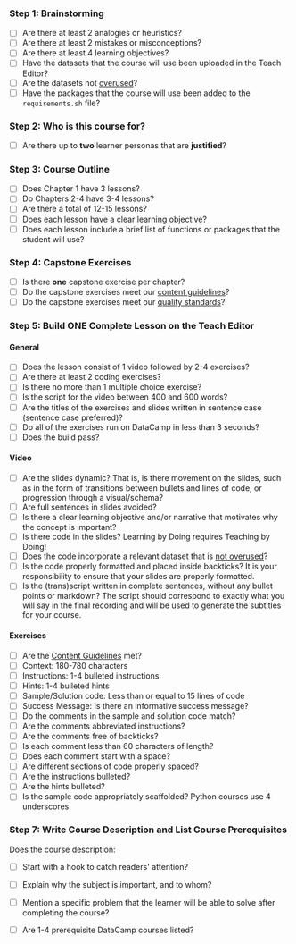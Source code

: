 ### Step 1: Brainstorming

- [ ] Are there at least 2 analogies or heuristics?
- [ ] Are there at least 2 mistakes or misconceptions?
- [ ] Are there at least 4 learning objectives?
- [ ] Have the datasets that the course will use been uploaded in the Teach Editor?
- [ ] Are the datasets not [overused](https://authoring.datacamp.com/courses/design/brainstorming-datasets.html)?
- [ ] Have the packages that the course will use been added to the `requirements.sh` file?

### Step 2: Who is this course for?

- [ ] Are there up to **two** learner personas that are **justified**?

### Step 3: Course Outline

- [ ] Does Chapter 1 have 3 lessons?
- [ ] Do Chapters 2-4 have 3-4 lessons?
- [ ] Are there a total of 12-15 lessons?
- [ ] Does each lesson have a clear learning objective?
- [ ] Does each lesson include a brief list of functions or packages that the student will use?

### Step 4: Capstone Exercises

- [ ] Is there **one** capstone exercise per chapter?
- [ ] Do the capstone exercises meet our [content guidelines](https://authoring.datacamp.com/courses/guidelines/content.html)?
- [ ] Do the capstone exercises meet our [quality standards](http://authoring.datacamp.com/courses/exercises/normal-exercises/review-rubric.html)?

### Step 5: Build ONE Complete Lesson on the Teach Editor

#### General

- [ ] Does the lesson consist of 1 video followed by 2-4 exercises?
- [ ] Are there at least 2 coding exercises?
- [ ] Is there no more than 1 multiple choice exercise?
- [ ] Is the script for the video between 400 and 600 words?
- [ ] Are the titles of the exercises and slides written in sentence case (sentence case preferred)?
- [ ] Do all of the exercises run on DataCamp in less than 3 seconds?
- [ ] Does the build pass?

#### Video

- [ ] Are the slides dynamic? That is, is there movement on the slides, such as in the form of transitions between bullets and lines of code, or progression through a visual/schema?
- [ ] Are full sentences in slides avoided?
- [ ] Is there a clear learning objective and/or narrative that motivates why the concept is important?
- [ ] Is there code in the slides? Learning by Doing requires Teaching by Doing!
- [ ] Does the code incorporate a relevant dataset that is [not overused](https://authoring.datacamp.com/courses/design/brainstorming-datasets.html)?
- [ ] Is the code properly formatted and placed inside backticks? It is your responsibility to ensure that your slides are properly formatted.
- [ ] Is the (trans)script written in complete sentences, without any bullet points or markdown? The script should correspond to exactly what you will say in the final recording and will be used to generate the subtitles for your course.

#### Exercises

- [ ] Are the [Content Guidelines](https://authoring.datacamp.com/courses/guidelines/content.html) met?
- [ ] Context: 180-780 characters
- [ ] Instructions: 1-4 bulleted instructions
- [ ] Hints: 1-4 bulleted hints
- [ ] Sample/Solution code: Less than or equal to 15 lines of code
- [ ] Success Message: Is there an informative success message?
- [ ] Do the comments in the sample and solution code match?
- [ ] Are the comments abbreviated instructions?
- [ ] Are the comments free of backticks?
- [ ] Is each comment less than 60 characters of length?
- [ ] Does each comment start with a space?
- [ ] Are different sections of code properly spaced?
- [ ] Are the instructions bulleted?
- [ ] Are the hints bulleted?
- [ ] Is the sample code appropriately scaffolded? Python courses use 4 underscores.

### Step 7: Write Course Description and List Course Prerequisites

Does the course description:
- [ ] Start with a hook to catch readers' attention?
- [ ] Explain why the subject is important, and to whom?
- [ ] Mention a specific problem that the learner will be able to solve after completing the course?

- [ ] Are 1-4 prerequisite DataCamp courses listed?
